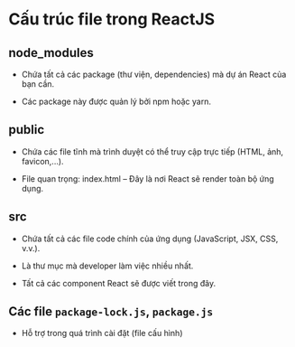 # Cấu trúc file trong ReactJS
## node_modules
- Chứa tất cả các package (thư viện, dependencies) mà dự án React của bạn cần.

- Các package này được quản lý bởi npm hoặc yarn.

## public
- Chứa các file tĩnh mà trình duyệt có thể truy cập trực tiếp (HTML, ảnh, favicon,...).

- File quan trọng: index.html – Đây là nơi React sẽ render toàn bộ ứng dụng.

## src
- Chứa tất cả các file code chính của ứng dụng (JavaScript, JSX, CSS, v.v.).

- Là thư mục mà developer làm việc nhiều nhất.

- Tất cả các component React sẽ được viết trong đây.

## Các file `package-lock.js`, `package.js`
- Hỗ trợ trong quá trình cài đặt (file cấu hình)